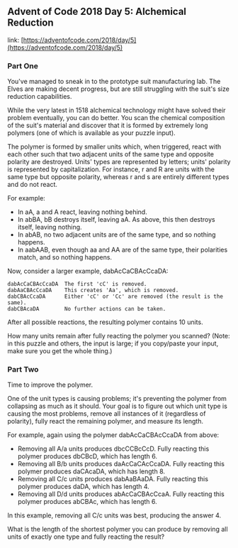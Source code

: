 ## Advent of Code 2018 Day 5: Alchemical Reduction

link: [https://adventofcode.com/2018/day/5](https://adventofcode.com/2018/day/5)

### Part One

You've managed to sneak in to the prototype suit manufacturing lab. The Elves are making decent progress, but are still struggling with the suit's size reduction capabilities.

While the very latest in 1518 alchemical technology might have solved their problem eventually, you can do better. You scan the chemical composition of the suit's material and discover that it is formed by extremely long polymers (one of which is available as your puzzle input).

The polymer is formed by smaller units which, when triggered, react with each other such that two adjacent units of the same type and opposite polarity are destroyed. Units' types are represented by letters; units' polarity is represented by capitalization. For instance, r and R are units with the same type but opposite polarity, whereas r and s are entirely different types and do not react.

For example:
 - In aA, a and A react, leaving nothing behind.
 - In abBA, bB destroys itself, leaving aA. As above, this then destroys itself, leaving nothing.
 - In abAB, no two adjacent units are of the same type, and so nothing happens.
 - In aabAAB, even though aa and AA are of the same type, their polarities match, and so nothing happens.

Now, consider a larger example, dabAcCaCBAcCcaDA:

```
dabAcCaCBAcCcaDA  The first 'cC' is removed.
dabAaCBAcCcaDA    This creates 'Aa', which is removed.
dabCBAcCcaDA      Either 'cC' or 'Cc' are removed (the result is the same).
dabCBAcaDA        No further actions can be taken.
```

After all possible reactions, the resulting polymer contains 10 units.

How many units remain after fully reacting the polymer you scanned? (Note: in this puzzle and others, the input is large; if you copy/paste your input, make sure you get the whole thing.)

### Part Two
Time to improve the polymer.

One of the unit types is causing problems; it's preventing the polymer from collapsing as much as it should. Your goal is to figure out which unit type is causing the most problems, remove all instances of it (regardless of polarity), fully react the remaining polymer, and measure its length.

For example, again using the polymer dabAcCaCBAcCcaDA from above:

 - Removing all A/a units produces dbcCCBcCcD. Fully reacting this polymer produces dbCBcD, which has length 6.
 - Removing all B/b units produces daAcCaCAcCcaDA. Fully reacting this polymer produces daCAcaDA, which has length 8.
 - Removing all C/c units produces dabAaBAaDA. Fully reacting this polymer produces daDA, which has length 4.
 - Removing all D/d units produces abAcCaCBAcCcaA. Fully reacting this polymer produces abCBAc, which has length 6.

In this example, removing all C/c units was best, producing the answer 4.

What is the length of the shortest polymer you can produce by removing all units of exactly one type and fully reacting the result?